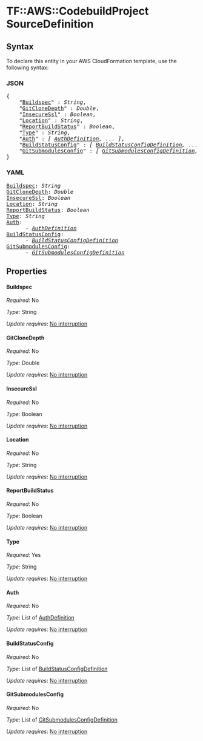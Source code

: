 # TF::AWS::CodebuildProject SourceDefinition

## Syntax

To declare this entity in your AWS CloudFormation template, use the following syntax:

### JSON

<pre>
{
    "<a href="#buildspec" title="Buildspec">Buildspec</a>" : <i>String</i>,
    "<a href="#gitclonedepth" title="GitCloneDepth">GitCloneDepth</a>" : <i>Double</i>,
    "<a href="#insecuressl" title="InsecureSsl">InsecureSsl</a>" : <i>Boolean</i>,
    "<a href="#location" title="Location">Location</a>" : <i>String</i>,
    "<a href="#reportbuildstatus" title="ReportBuildStatus">ReportBuildStatus</a>" : <i>Boolean</i>,
    "<a href="#type" title="Type">Type</a>" : <i>String</i>,
    "<a href="#auth" title="Auth">Auth</a>" : <i>[ <a href="authdefinition.md">AuthDefinition</a>, ... ]</i>,
    "<a href="#buildstatusconfig" title="BuildStatusConfig">BuildStatusConfig</a>" : <i>[ <a href="buildstatusconfigdefinition.md">BuildStatusConfigDefinition</a>, ... ]</i>,
    "<a href="#gitsubmodulesconfig" title="GitSubmodulesConfig">GitSubmodulesConfig</a>" : <i>[ <a href="gitsubmodulesconfigdefinition.md">GitSubmodulesConfigDefinition</a>, ... ]</i>
}
</pre>

### YAML

<pre>
<a href="#buildspec" title="Buildspec">Buildspec</a>: <i>String</i>
<a href="#gitclonedepth" title="GitCloneDepth">GitCloneDepth</a>: <i>Double</i>
<a href="#insecuressl" title="InsecureSsl">InsecureSsl</a>: <i>Boolean</i>
<a href="#location" title="Location">Location</a>: <i>String</i>
<a href="#reportbuildstatus" title="ReportBuildStatus">ReportBuildStatus</a>: <i>Boolean</i>
<a href="#type" title="Type">Type</a>: <i>String</i>
<a href="#auth" title="Auth">Auth</a>: <i>
      - <a href="authdefinition.md">AuthDefinition</a></i>
<a href="#buildstatusconfig" title="BuildStatusConfig">BuildStatusConfig</a>: <i>
      - <a href="buildstatusconfigdefinition.md">BuildStatusConfigDefinition</a></i>
<a href="#gitsubmodulesconfig" title="GitSubmodulesConfig">GitSubmodulesConfig</a>: <i>
      - <a href="gitsubmodulesconfigdefinition.md">GitSubmodulesConfigDefinition</a></i>
</pre>

## Properties

#### Buildspec

_Required_: No

_Type_: String

_Update requires_: [No interruption](https://docs.aws.amazon.com/AWSCloudFormation/latest/UserGuide/using-cfn-updating-stacks-update-behaviors.html#update-no-interrupt)

#### GitCloneDepth

_Required_: No

_Type_: Double

_Update requires_: [No interruption](https://docs.aws.amazon.com/AWSCloudFormation/latest/UserGuide/using-cfn-updating-stacks-update-behaviors.html#update-no-interrupt)

#### InsecureSsl

_Required_: No

_Type_: Boolean

_Update requires_: [No interruption](https://docs.aws.amazon.com/AWSCloudFormation/latest/UserGuide/using-cfn-updating-stacks-update-behaviors.html#update-no-interrupt)

#### Location

_Required_: No

_Type_: String

_Update requires_: [No interruption](https://docs.aws.amazon.com/AWSCloudFormation/latest/UserGuide/using-cfn-updating-stacks-update-behaviors.html#update-no-interrupt)

#### ReportBuildStatus

_Required_: No

_Type_: Boolean

_Update requires_: [No interruption](https://docs.aws.amazon.com/AWSCloudFormation/latest/UserGuide/using-cfn-updating-stacks-update-behaviors.html#update-no-interrupt)

#### Type

_Required_: Yes

_Type_: String

_Update requires_: [No interruption](https://docs.aws.amazon.com/AWSCloudFormation/latest/UserGuide/using-cfn-updating-stacks-update-behaviors.html#update-no-interrupt)

#### Auth

_Required_: No

_Type_: List of <a href="authdefinition.md">AuthDefinition</a>

_Update requires_: [No interruption](https://docs.aws.amazon.com/AWSCloudFormation/latest/UserGuide/using-cfn-updating-stacks-update-behaviors.html#update-no-interrupt)

#### BuildStatusConfig

_Required_: No

_Type_: List of <a href="buildstatusconfigdefinition.md">BuildStatusConfigDefinition</a>

_Update requires_: [No interruption](https://docs.aws.amazon.com/AWSCloudFormation/latest/UserGuide/using-cfn-updating-stacks-update-behaviors.html#update-no-interrupt)

#### GitSubmodulesConfig

_Required_: No

_Type_: List of <a href="gitsubmodulesconfigdefinition.md">GitSubmodulesConfigDefinition</a>

_Update requires_: [No interruption](https://docs.aws.amazon.com/AWSCloudFormation/latest/UserGuide/using-cfn-updating-stacks-update-behaviors.html#update-no-interrupt)

